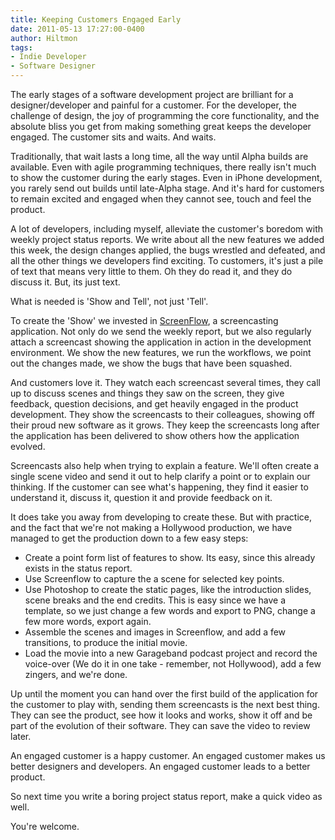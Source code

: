 ```yaml
---
title: Keeping Customers Engaged Early
date: 2011-05-13 17:27:00-0400
author: Hiltmon
tags:
- Indie Developer
- Software Designer
---
```


The early stages of a software development project are brilliant for a designer/developer and painful for a customer.  For the developer, the challenge of design, the joy of programming the core functionality, and the absolute bliss you get from making something great keeps the developer engaged.  The customer sits and waits.  And waits.

Traditionally, that wait lasts a long time, all the way until Alpha builds are available.  Even with agile programming techniques, there really isn't much to show the customer during the early stages.  Even in iPhone development, you rarely send out builds until late-Alpha stage.  And it's hard for customers to remain excited and engaged when they cannot see, touch and feel the product.

A lot of developers, including myself, alleviate the customer's boredom with weekly project status reports.  We write about all the new features we added this week, the design changes applied, the bugs wrestled and defeated, and all the other things we developers find exciting.  To customers, it's just a pile of text that means very little to them.  Oh they do read it, and they do discuss it.  But, its just text.

What is needed is 'Show and Tell', not just 'Tell'.

To create the 'Show' we invested in [ScreenFlow](http://www.telestream.net/screen-flow/overview.htm), a screencasting application.  Not only do we send the weekly report, but we also regularly attach a screencast showing the application in action in the development environment.  We show the new features, we run the workflows, we point out the changes made, we show the bugs that have been squashed.

And customers love it.  They watch each screencast several times, they call up to discuss scenes and things they saw on the screen, they give feedback, question decisions, and get heavily engaged in the product development.  They show the screencasts to their colleagues, showing off their proud new software as it grows.  They keep the screencasts long after the application has been delivered to show others how the application evolved.

Screencasts also help when trying to explain a feature. We'll often create a single scene video and send it out to help clarify a point or to explain our thinking.  If the customer can see what's happening, they find it easier to understand it, discuss it, question it and provide feedback on it.

It does take you away from developing to create these.  But with practice, and the fact that we're not making a Hollywood production, we have managed to get the production down to a few easy steps:

* Create a point form list of features to show. Its easy, since this already exists in the status report.
* Use Screenflow to capture the a scene for selected key points.
* Use Photoshop to create the static pages, like the introduction slides, scene breaks and the end credits.  This is easy since we have a template, so we just change a few words and export to PNG, change a few more words, export again.
* Assemble the scenes and images in Screenflow, and add a few transitions, to produce the initial movie.
* Load the movie into a new Garageband podcast project and record the voice-over (We do it in one take - remember, not Hollywood), add a few zingers, and we're done.

Up until the moment you can hand over the first build of the application for the customer to play with, sending them screencasts is the next best thing.  They can see the product, see how it looks and works, show it off and be  part of the evolution of their software. They can save the video to review later.

An engaged customer is a happy customer. An engaged customer makes us better designers and developers. An engaged customer leads to a better product.

So next time you write a boring project status report, make a quick video as well.

You're welcome.
